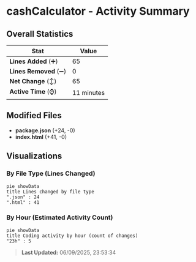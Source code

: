 # cashCalculator - Activity Summary 

## Overall Statistics

| Stat                   | Value                                                             |
| ---------------------- | ----------------------------------------------------------------- |
| **Lines Added** (➕)   | 65                                          |
| **Lines Removed** (➖) | 0                                        |
| **Net Change** (↕)    | 65                |
| **Active Time** (⌚)   | 11 minutes |


## Modified Files
- **package.json** (+24, -0)
- **index.html** (+41, -0)

## Visualizations

### By File Type (Lines Changed)

```mermaid
pie showData
title Lines changed by file type
".json" : 24
".html" : 41
```

### By Hour (Estimated Activity Count)

```mermaid
pie showData
title Coding activity by hour (count of changes)
"23h" : 5
```


> **Last Updated:** 06/09/2025, 23:53:34